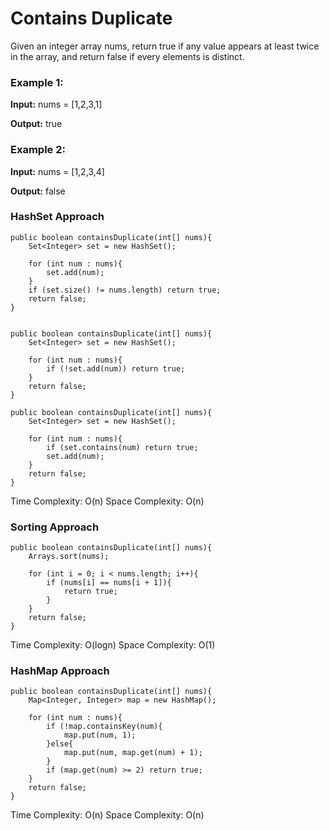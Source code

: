 # Contains Duplicate

Given an integer array nums, return true if any value appears at least twice in the array, and return false if every elements is distinct.

### Example 1: ###

**Input:** nums = [1,2,3,1]

**Output:** true

### Example 2: ###

**Input:** nums = [1,2,3,4]

**Output:** false

### HashSet Approach

	public boolean containsDuplicate(int[] nums){
		Set<Integer> set = new HashSet();
		
		for (int num : nums){
			set.add(num);
		}
		if (set.size() != nums.length) return true;
		return false;
	}


	public boolean containsDuplicate(int[] nums){
		Set<Integer> set = new HashSet();

		for (int num : nums){
			if (!set.add(num)) return true;
		}
		return false;
	}

	public boolean containsDuplicate(int[] nums){
		Set<Integer> set = new HashSet();

		for (int num : nums){
			if (set.contains(num) return true;
			set.add(num);
		}
		return false;
	}


Time Complexity: O(n) Space Complexity: O(n)

### Sorting Approach ###

	public boolean containsDuplicate(int[] nums){
		Arrays.sort(nums);

		for (int i = 0; i < nums.length; i++){
			if (nums[i] == nums[i + 1]){
				return true;
			}
		}
		return false;
	}

Time Complexity: O(logn) Space Complexity: O(1)
	
### HashMap Approach ###

	public boolean containsDuplicate(int[] nums){
		Map<Integer, Integer> map = new HashMap();

		for (int num : nums){
			if (!map.containsKey(num){
				map.put(num, 1);
			}else{
				map.put(num, map.get(num) + 1);
			}
			if (map.get(num) >= 2) return true;
		}	
		return false;
	}

Time Complexity: O(n) Space Complexity: O(n)


